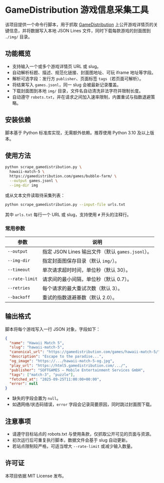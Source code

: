 # GameDistribution 游戏信息采集工具

该项目提供一个命令行脚本，用于抓取 [GameDistribution](https://gamedistribution.com/) 上公开游戏详情页的关键信息，并将数据写入本地 JSON Lines 文件，同时下载每款游戏的封面图到 `./img/` 目录。

## 功能概览

- 支持输入一个或多个游戏详情页 URL 或 slug。
- 自动解析标题、描述、规范化链接、封面图地址、可玩 iframe 地址等字段。
- 解析可选字段：发行方 `publisher`、页面标签 `tags`（若页面可解析）。
- 将结果写入 `games.jsonl`，同一 slug 会被最新记录覆盖。
- 下载封面图到本地 `img/` 目录，文件名自动清洗非法字符并限制长度。
- 自动遵守 `robots.txt`，并在请求之间加入速率限制，内置重试与指数退避策略。

## 安装依赖

脚本基于 Python 标准库实现，无需额外依赖。推荐使用 Python 3.10 及以上版本。

## 使用方法

```bash
python scrape_gamedistribution.py \
  hawaii-match-5 \
  https://gamedistribution.com/games/bubble-farm/ \
  --output games.jsonl \
  --img-dir img
```

或从文本文件读取待采集列表：

```bash
python scrape_gamedistribution.py --input-file urls.txt
```

其中 `urls.txt` 每行一个 URL 或 slug，支持使用 `#` 开头的注释行。

### 常用参数

| 参数 | 说明 |
| ---- | ---- |
| `--output` | 指定 JSON Lines 输出文件（默认 `games.jsonl`）。 |
| `--img-dir` | 指定封面图保存目录（默认 `img/`）。 |
| `--timeout` | 单次请求超时时间，单位秒（默认 30）。 |
| `--rate-limit` | 请求间的最小间隔，单位秒（默认 0.7）。 |
| `--retries` | 每个请求的最大重试次数（默认 3）。 |
| `--backoff` | 重试的指数退避基数（默认 2.0）。 |

## 输出格式

脚本将每个游戏写入一行 JSON 对象，字段如下：

```json
{
  "name": "Hawaii Match 5",
  "slug": "hawaii-match-5",
  "canonical_url": "https://gamedistribution.com/games/hawaii-match-5/",
  "description": "Escape to the paradise...",
  "og_image": "https://.../hawaii-match-5-og.jpg",
  "play_url": "https://html5.gamedistribution.com/.../",
  "publisher": "SOFTGAMES – Mobile Entertainment Services GmbH",
  "tags": ["match-3", "puzzle"],
  "fetched_at": "2025-09-25T11:00:00+00:00",
  "error": null
}
```

- 缺失的字段会置为 `null`。
- 如遇网络/状态码错误，`error` 字段会记录简要原因，同时跳过封面图下载。

## 注意事项

- 请遵守目标站点的 robots.txt 与使用条款，仅抓取公开可见的页面与资源。
- 初次运行后可重复执行脚本，数据文件会基于 slug 自动更新。
- 若站点限制较严格，可适当增大 `--rate-limit` 或减少输入数量。

## 许可证

本项目依据 MIT License 发布。
